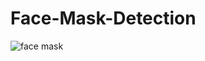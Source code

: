 # Face-Mask-Detection

![face mask](https://user-images.githubusercontent.com/65140439/94347612-5eefee00-0053-11eb-9e45-7f783f9c20af.gif)
